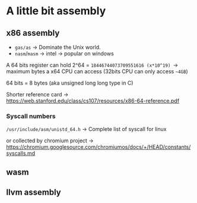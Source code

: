 # A little bit assembly

## x86 assembly
+ `gas/as` -> Dominate the Unix world.
+ `nasm`/`masm` -> intel -> popular on windows

A 64 bits register can hold 2^64 = `18446744073709551616 (x*10^19) `-> maximum bytes a x64 CPU can access (32bits CPU can only access `~4GB`)

64 bits = 8 bytes (aka unsigned long long type in C)

Shorter reference card -> https://web.stanford.edu/class/cs107/resources/x86-64-reference.pdf

### Syscall numbers
`/usr/include/asm/unistd_64.h` -> Complete list of syscall for linux

or collected by chromium project -> <https://chromium.googlesource.com/chromiumos/docs/+/HEAD/constants/syscalls.md>

## wasm
## llvm assembly
